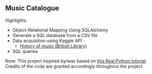 ## **Music Catalogue**

Highlights:
- Object-Relational Mapping Using SQLAlchemy
- Generate a SQL database from a CSV file
- Data acquisition using Kaggle API
    - [History of music (British Library)](https://www.kaggle.com/datasets/peacehegemony/history-of-music-bnb)
- SQL queries

Note: This project inspired by/was based on [this Real Python tutorial](https://realpython.com/python-sqlite-sqlalchemy/#working-with-sqlalchemy-and-python-objects). Credits of the code are granted accordingly throughout the project.
